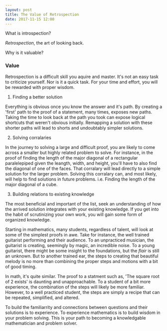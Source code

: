 ```yaml
---
layout: post
title: The Value of Retrospection
date: 2017-11-15 12:00
---
```


What is introspection?

_Retrospection_, the art of looking back.



Why is it valuable?

### Value

Retrospection is a difficult skill you aquire and master.
It's not an easy task to criticize yourself.
Nor is it a quick task.
For your time and effort, you will be rewarded with proper wisdom.

1. Finding a better solution

Everything is obvious once you know the answer and it's path.
By creating a 'first' path to the proof of a statement, many times, exposes new paths.
Taking the time to look back at the path you took can expose logical shortcuts that weren't obvious initially.
Remapping a solution with these shorter paths will lead to shorts and undoubtably simpler solutions.

2. Solving corralaries

In the journey to solving a large and difficult proof, you are likely to come across a smaller but highly related problem to solve.
For instance, in the proof of finding the length of the major diagonal of a rectangular paralelepiped given the leangth, width, and height, you'll have to also find the diagonal of one of the faces.
That corralary will lead directly to a simple solution for the larger problem.
Solving this corralary can, and most likely, will help to find solutions in future problems.
i.e. Finding the length of the major diagonal of a cube.

3. Building relations to existing knowledge

The most beneficial and important of the list, seek an understanding of how the arrived solution integrates with your existing knowledge.
If you get into the habit of scrutinizing your own work, you will gain some form of organized knowledge.

Starting in mathematics, many students, regardless of talent, will look at some of the simplest proofs in awe.
Take for instance, the well trained guitarist performing and their audience.
To an unpracticed musician, the guitarist is creating, seemingly by magic, an incredible noise.
To a young guitarist, there might be some insight to the foundations, but the _flair_ is still an unknown.
But to another trained ear, the steps to creating that beautiful melody is no more than combining the proper steps and motions with a bit of good timing.

In math, it's quite similar.
The proof to a statment such as, 'The square root of 2 exists' is daunting and unapproachable.
To a student of a bit more experience, the combination of the steps will likely be more familiar.
However, to a well practiced student, the steps are simply a recipe that can be repeated, simplified, and altered.

To build the familiarrity and connections between questions and their solutions is to experience.
To experience mathematics is to build wisdom in your problem solving.
This is your path to becoming a knowledgable mathematician and problem solver.
